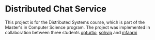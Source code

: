 # Distributed Chat Service
This project is for the Distributed Systems course, which is part of the Master's in Computer Science program. The project was implemented in collaboration between three students [opturtio](https://github.com/opturtio/), [sohvip](https://github.com/sohvip/) and [mfaarni](https://github.com/mfaarni/)
